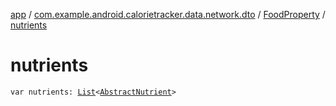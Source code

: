 [app](../../index.md) / [com.example.android.calorietracker.data.network.dto](../index.md) / [FoodProperty](index.md) / [nutrients](./nutrients.md)

# nutrients

`var nutrients: `[`List`](https://kotlinlang.org/api/latest/jvm/stdlib/kotlin.collections/-list/index.html)`<`[`AbstractNutrient`](../-abstract-nutrient/index.md)`>`